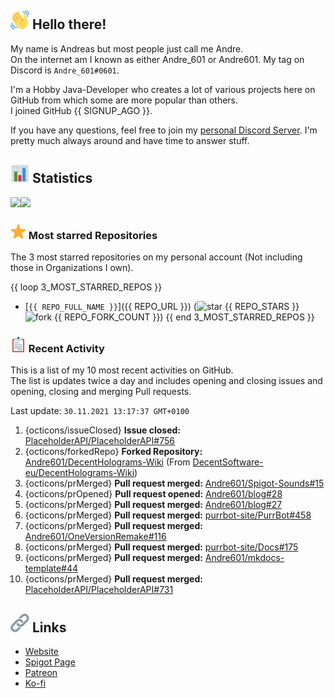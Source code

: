 <!-- Links -->
[purr]: https://purrbot.site
[discord]: https://discord.gg/6dazXp6
[website]: https://andre601.ch
[spigot]: https://www.spigotmc.org/resources/authors/56829/
[patreon]: https://patreon.com/andre_601
[ko-fi]: https://ko-fi.com/andre_601

<!-- SVGs -->
[star]: https://cdn.jsdelivr.net/gh/Readme-Workflows/Readme-Icons@main/icons/octicons/StarredRepository.svg
[fork]: https://cdn.jsdelivr.net/gh/Readme-Workflows/Readme-Icons@main/icons/octicons/ForkedRepository.svg

## <img alt="emoji" src="https://raw.githubusercontent.com/twitter/twemoji/master/assets/svg/1f44b.svg" height="30em"> Hello there!
My name is Andreas but most people just call me Andre.  
On the internet am I known as either Andre_601 or Andre601. My tag on Discord is `Andre_601#0601`.

I'm a Hobby Java-Developer who creates a lot of various projects here on GitHub from which some are more popular than others.  
I joined GitHub {{ SIGNUP_AGO }}.

If you have any questions, feel free to join my [personal Discord Server][discord]. I'm pretty much always around and have time to answer stuff.

## <img alt="emoji" src="https://raw.githubusercontent.com/twitter/twemoji/master/assets/svg/1f4ca.svg" height="30em"> Statistics
<img height="195px" src="https://github-readme-stats.vercel.app/api?username=Andre601&show_icons=true&hide_rank=true&title_color=3498db&bg_color=ffffff00&text_color=718096&disable_animations=true"><img height="195px" src="https://github-readme-stats.vercel.app/api/top-langs?username=Andre601&layout=compact&title_color=3498db&bg_color=ffffff00&text_color=718096">

### <img alt="emoji" src="https://raw.githubusercontent.com/twitter/twemoji/master/assets/svg/2b50.svg" height="25em"> Most starred Repositories
The 3 most starred repositories on my personal account (Not including those in Organizations I own).

{{ loop 3_MOST_STARRED_REPOS }}
- [`{{ REPO_FULL_NAME }}`]({{ REPO_URL }}) (![star] {{ REPO_STARS }} ![fork] {{ REPO_FORK_COUNT }})
{{ end 3_MOST_STARRED_REPOS }}

### <img alt="emoji" src="https://raw.githubusercontent.com/twitter/twemoji/master/assets/svg/1f4cb.svg" height="25em"> Recent Activity
This is a list of my 10 most recent activities on GitHub.  
The list is updates twice a day and includes opening and closing issues and opening, closing and merging Pull requests.

<!--RECENT_ACTIVITY:last_update-->
Last update: `30.11.2021 13:17:37 GMT+0100`
<!--RECENT_ACTIVITY:last_update_end-->
<!--RECENT_ACTIVITY:start-->
1. {octicons/issueClosed} **Issue closed:** [PlaceholderAPI/PlaceholderAPI#756](https://github.com/PlaceholderAPI/PlaceholderAPI/issues/756)
2. {octicons/forkedRepo} **Forked Repository:** [Andre601/DecentHolograms-Wiki](https://github.com/Andre601/DecentHolograms-Wiki) (From [DecentSoftware-eu/DecentHolograms-Wiki](https://github.com/DecentSoftware-eu/DecentHolograms-Wiki))
3. {octicons/prMerged} **Pull request merged:** [Andre601/Spigot-Sounds#15](https://github.com/Andre601/Spigot-Sounds/pull/15)
4. {octicons/prOpened} **Pull request opened:** [Andre601/blog#28](https://github.com/Andre601/blog/pull/28)
5. {octicons/prMerged} **Pull request merged:** [Andre601/blog#27](https://github.com/Andre601/blog/pull/27)
6. {octicons/prMerged} **Pull request merged:** [purrbot-site/PurrBot#458](https://github.com/purrbot-site/PurrBot/pull/458)
7. {octicons/prMerged} **Pull request merged:** [Andre601/OneVersionRemake#116](https://github.com/Andre601/OneVersionRemake/pull/116)
8. {octicons/prMerged} **Pull request merged:** [purrbot-site/Docs#175](https://github.com/purrbot-site/Docs/pull/175)
9. {octicons/prMerged} **Pull request merged:** [Andre601/mkdocs-template#44](https://github.com/Andre601/mkdocs-template/pull/44)
10. {octicons/prMerged} **Pull request merged:** [PlaceholderAPI/PlaceholderAPI#731](https://github.com/PlaceholderAPI/PlaceholderAPI/pull/731)
<!--RECENT_ACTIVITY:end-->

## <img alt="emoji" src="https://raw.githubusercontent.com/twitter/twemoji/master/assets/svg/1f517.svg" height="30em"> Links
- [Website]
- [Spigot Page][spigot]
- [Patreon]
- [Ko-fi]

